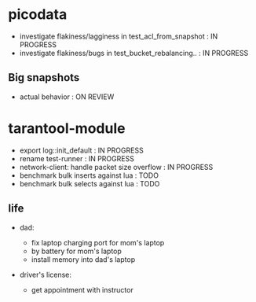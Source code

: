 # picodata
- investigate flakiness/lagginess in test_acl_from_snapshot : IN PROGRESS
- investigate flakiness/bugs in test_bucket_rebalancing..   : IN PROGRESS

## Big snapshots
- actual behavior                    : ON REVIEW

# tarantool-module
- export log::init_default                    : IN PROGRESS
- rename test-runner                          : IN PROGRESS
- network-client: handle packet size overflow : IN PROGRESS
- benchmark bulk inserts against lua          : TODO
- benchmark bulk selects against lua          : TODO

## life

- dad:
   - fix laptop charging port for mom's laptop
   - by battery for mom's laptop
   - install memory into dad's laptop

- driver's license:
   - get appointment with instructor
